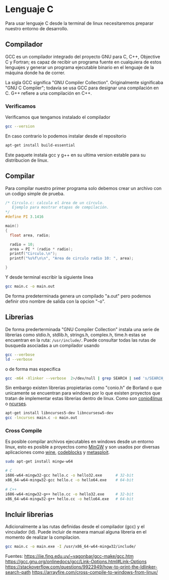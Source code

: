 # Lenguaje C

Para usar lenguaje C desde la terminal de linux necesitaremos preparar nuestro entorno de desarrollo.

## Compilador 

GCC es un compilador integrado del proyecto GNU para C, C++, Objective C y Fortran; es capaz de recibir un programa fuente en cualquiera de estos lenguajes y generar un programa ejecutable binario en el lenguaje de la máquina donde ha de correr.

La sigla GCC significa "GNU Compiler Collection". Originalmente significaba "GNU C Compiler"; todavía se usa  GCC para designar una compilación en C. G++ refiere a una compilación en C++. 

### Verificamos

Verificamos que tengamos instalado el compilador

```sh
gcc --version
```

En caso contrario lo podemos instalar desde el repositorio

```sh
apt-get install build-essential
```

Este paquete instala gcc y g++ en su ultima version estable para su distribucion de linux.

## Compilar

Para compilar nuestro primer programa solo debemos crear un archivo con un codigo simple de prueba.

```c
/* Circulo.c: calcula el área de un círculo.
   Ejemplo para mostrar etapas de compilación.
*/
#define PI 3.1416

main()
{
  float area, radio;

  radio = 10;
  area = PI * (radio * radio);
  printf("Circulo.\n");
  printf("%s%f\n\n", "Area de circulo radio 10: ", area);

}
```

Y desde terminal escribir la siguiente linea

```sh
gcc main.c -o main.out
```

De forma predeterminada genera un compilado "a.out" pero podemos definir otro nombre de salida con la opcion "-o".

## Librerias

De forma prederterminada "GNU Compiler Collection" instala una serie de librerias como stdio.h, stdlib.h, strings.h, complex.h, time.h estas se encuentran en la ruta: `/usr/include/`. Puede consultar todas las rutas de busqueda asociadas a un compilador usando

```sh
gcc --verbose
ld --verbose
```

o de forma mas especifica

```sh
gcc -m64 -Xlinker --verbose  2>/dev/null | grep SEARCH | sed 's/SEARCH_DIR("=\?\([^"]\+\)"); */\1\n/g'  | grep -vE '^$'
```

Sin embargo existen librerias propietarias como "conio.h" de Borland o que unicamente se encuentran para windows por lo que existen proyectos que tratan de implementar estas librerias dentro de linux. Como son [conio4linux](https://sourceforge.net/projects/conio4linux/) o [ncurses](https://www.gnu.org/software/ncurses/).

```sh
apt-get install libncurses5-dev libncursesw5-dev
gcc -lncurses main.c -o main.out
```

### Cross Compile

Es posible compilar archivos ejecutables en windows desde un entorno linux, esto es posible a proyectos como [MinGW](https://sourceforge.net/p/mingw/mingw-org-wsl/ci/b4fe285fd979fae8364d3c70056584aaacd95e8b/tree/mingwrt/include/conio.h) y son usados por diversas aplicaciones como [wine](https://github.com/wine-mirror/wine/blob/master/include/msvcrt/conio.h), [codeblocks](www.codeblocks.org/downloads) y [metasploit](https://www.metasploit.com/download).

```sh
sudo apt-get install mingw-w64

# C
i686-w64-mingw32-gcc hello.c -o hello32.exe      # 32-bit
x86_64-w64-mingw32-gcc hello.c -o hello64.exe    # 64-bit
 
# C++
i686-w64-mingw32-g++ hello.cc -o hello32.exe     # 32-bit
x86_64-w64-mingw32-g++ hello.cc -o hello64.exe   # 64-bit
```

## Incluir librerias
Adicionalmente a las rutas definidas desde el compilador (gcc) y el vinculador (ld). Puede incluir de manera manual alguna libreria en el momento de realizar la compilacion.

```sh
gcc main.c -o main.exe -I /usr/x86_64-w64-mingw32/include/
```

Fuentes:
https://iie.fing.edu.uy/~vagonbar/gcc-make/gcc.htm
https://gcc.gnu.org/onlinedocs/gcc/Link-Options.html#Link-Options
https://stackoverflow.com/questions/9922949/how-to-print-the-ldlinker-search-path
https://arrayfire.com/cross-compile-to-windows-from-linux/
